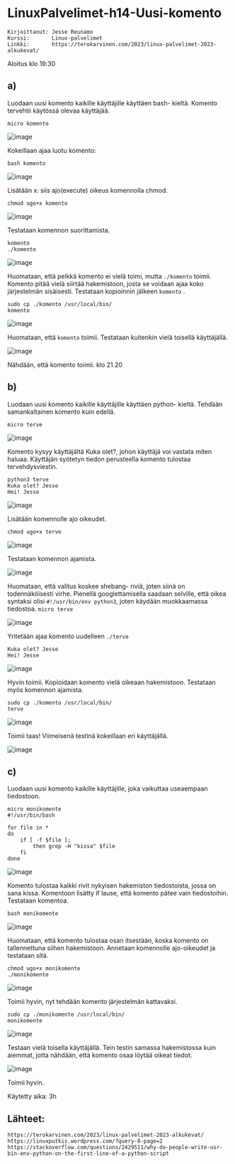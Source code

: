 # LinuxPalvelimet-h14-Uusi-komento
    Kirjoittanut: Jesse Reunamo
    Kurssi:       Linux-palvelimet
    Linkki:       https://terokarvinen.com/2023/linux-palvelimet-2023-alkukevat/


Aloitus klo 19:30
## a)
Luodaan uusi komento kaikille käyttäjille käyttäen bash- kieltä. Komento tervehtii käytössä olevaa käyttäjää.

    micro komento

![image](https://user-images.githubusercontent.com/112503770/224565514-150d5dbc-11a0-4303-bfc2-bc567d4a1ff2.png)

Kokeillaan ajaa luotu komento:

    bash komento

![image](https://user-images.githubusercontent.com/112503770/224565537-ed33cdae-f9e8-4e67-9391-84fec3c51979.png)

Lisätään x: siis ajo(execute) oikeus komennolla chmod.

    chmod ugo+x komento

![image](https://user-images.githubusercontent.com/112503770/224565578-f72ba82c-8d8e-4d5c-8f9f-486a3f3edbcc.png)

Testataan komennon suorittamista.

    komento
    ./komento

![image](https://user-images.githubusercontent.com/112503770/224565646-7c55d3ea-7b4b-4626-beaa-2707432e7062.png)

Huomataan, että pelkkä komento ei vielä toimi, mutta `./komento` toimii. Komento pitää vielä siirtää hakemistoon, josta se voidaan ajaa koko järjestelmän sisäisesti. Testataan kopioinnin jälkeen `komento` .

    sudo cp ./komento /usr/local/bin/
    komento

![image](https://user-images.githubusercontent.com/112503770/224565985-25ef82d4-234c-405d-90ed-337d8c1e0673.png)

Huomataan, että `komento` toimii. Testataan kuitenkin vielä toisellä käyttäjällä. 

![image](https://user-images.githubusercontent.com/112503770/224567733-5576c4f5-9bfb-40f2-a086-f690132e90a8.png)

Nähdään, että komento toimii. 
klo 21.20
## b)
Luodaan uusi komento kaikille käyttäjille käyttäen python- kieltä. Tehdään samankaltainen komento kuin edellä.

    micro terve
    
![image](https://user-images.githubusercontent.com/112503770/224568564-729e7edc-d99f-4500-a313-bb45854ec9e4.png)

Komento kysyy käyttäjältä Kuka olet?, johon käyttäjä voi vastata miten haluaa. Käyttäjän syötetyn tiedon perusteella komento tulostaa tervehdysviestin.

    python3 terve
    Kuka olet? Jesse
    Hei! Jesse

![image](https://user-images.githubusercontent.com/112503770/224568595-3c0f4dfe-8c1d-4158-8621-a3adf87b1e93.png)

Lisätään komennolle ajo oikeudet.

    chmod ugo+x terve
    
![image](https://user-images.githubusercontent.com/112503770/224569089-cb440cbc-ac4a-4112-94a3-805ca5fbee48.png)

Testataan komennon ajamista.

![image](https://user-images.githubusercontent.com/112503770/224569278-b9c2b050-5b47-4697-9474-f5314dfb43b6.png)

Huomataan, että valitus koskee shebang- riviä, joten siinä on todennäköisesti virhe. Pienellä googlettamisella saadaan selville, että oikea syntaksi olisi `#!/usr/bin/env python3`, joten käydään muokkaamassa tiedostoa. `micro terve`

![image](https://user-images.githubusercontent.com/112503770/224569412-aa4b8e3f-6d20-4d63-ba99-08651e52a1a2.png)

Yritetään ajaa komento uudelleen `./terve`
    
    Kuka olet? Jesse
    Hei! Jesse
    
![image](https://user-images.githubusercontent.com/112503770/224569609-253e156e-53ac-4c53-9bf2-b920535bbb3d.png)

Hyvin toimii. Kopioidaan komento vielä oikeaan hakemistoon. Testataan myös komennon ajamista.

    sudo cp ./komento /usr/local/bin/
    terve

![image](https://user-images.githubusercontent.com/112503770/224569676-205880be-fb6d-423a-9887-34e3a2fcdad8.png)

Toimii taas! Viimeisenä testinä kokeillaan eri käyttäjällä.

![image](https://user-images.githubusercontent.com/112503770/224569736-e22c218a-916e-4b57-b93e-d3efab95c60b.png)

## c)
Luodaan uusi komento kaikille käyttäjille, joka vaikuttaa useaempaan tiedostoon.

    micro monikomente
    #!/usr/bin/bash
    
    for file in *
    do
        if [ -f $file ];
            then grep -H "kissa" $file
        fi
    done

![image](https://user-images.githubusercontent.com/112503770/224576313-fd5946f3-b634-488f-bab8-5279ff0d27ed.png)

Komento tulostaa kaikki rivit nykyisen hakemiston tiedostoista, jossa on sana kissa. Komentoon lisätty if lause, että komento pätee vain tiedostoihin. Testataan komentoa.

    bash monikomente

![image](https://user-images.githubusercontent.com/112503770/224576544-cb181c58-8146-4103-b854-ae7f4c8d635b.png)

Huomataan, että komento tulostaa osan itsestään, koska komento on tallennettuna siihen hakemistoon. Annetaan komennolle ajo-oikeudet ja testataan sitä.

    chmod ugo+x monikomente
    ./monikomente
    
![image](https://user-images.githubusercontent.com/112503770/224576629-e850fb4e-bc79-46fb-bb67-1faaf22d17bf.png)

Toimii hyvin, nyt tehdään komento järjestelmän kattavaksi.

    sudo cp ./monikomente /usr/local/bin/
    monikomente

![image](https://user-images.githubusercontent.com/112503770/224576720-997ddb04-81e5-40d5-97cc-1ec52d41f920.png)

Testaan vielä toisella käyttäjällä. Tein testin samassa hakemistossa kuin aiemmat, jotta nähdään, että komento osaa löytää oikeat tiedot.

![image](https://user-images.githubusercontent.com/112503770/224576745-def374f4-6a34-4e25-a22b-d53c1ad76401.png)

Toimii hyvin.

Käytetty aika: 3h
## Lähteet:
    https://terokarvinen.com/2023/linux-palvelimet-2023-alkukevat/
    https://linuxputkis.wordpress.com/?query-8-page=2
    https://stackoverflow.com/questions/2429511/why-do-people-write-usr-bin-env-python-on-the-first-line-of-a-python-script
